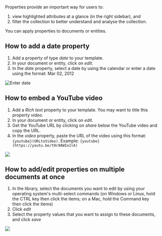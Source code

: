 Properties provide an important way for users to: 
1. view highlighted attributes at a glance (in the right sidebar), and 
2. filter the collection to better understand and analyse the collection.

You can apply properties to documents or entities.

## How to add a date property
1. Add a property of type _date_ to your template. 
2. In your document or entity, click on _edit_.
3. In the _date_ property, select a date by using the calendar or enter a date using the format: Mar 02, 2012

![Enter date](http://www.uwazi.io/wp-content/uploads/2017/04/date-property.png)

## How to embed a YouTube video
1. Add a _Rich text_ property to your template. You may want to title this property _video_. 
2. In your document or entity, click on _edit_. 
3. Get the YouTube URL by clicking on _share_ below the YouTube video and copy the URL.
4. In the _video_ property, paste the URL of the video using this format: `{youtube}(URLtoVideo)`. Example: `{youtube}(https://youtu.be/t9c9AWIo1lA)`

![](http://g.recordit.co/GO205KPeUE.gif)

## How to add/edit properties on multiple documents at once
1. In the library, select the documents you want to edit by using your operating system's multi-select commands (on Windows or Linux, hold the CTRL key then click the items; on a Mac, hold the Command key then click the items)
2. Click _edit_
3. Select the property values that you want to assign to these documents, and click _save_

![](http://g.recordit.co/MTOmvXjhv9.gif)